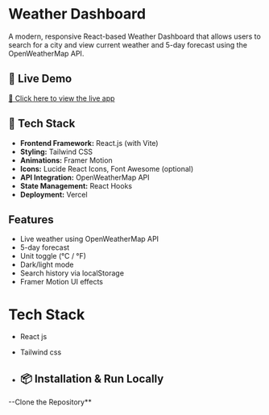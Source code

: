 
# Weather Dashboard
A modern, responsive React-based Weather Dashboard that allows users to search for a city and view current weather and 5-day forecast using the OpenWeatherMap API.

## 🚀 Live Demo

[🔗 Click here to view the live app](https://weather-app-react-ankita.vercel.app/)

## 📌 Tech Stack

- **Frontend Framework:** React.js (with Vite)
- **Styling:** Tailwind CSS
- **Animations:** Framer Motion
- **Icons:** Lucide React Icons, Font Awesome (optional)
- **API Integration:** OpenWeatherMap API
- **State Management:** React Hooks
- **Deployment:** Vercel

## Features
- Live weather using OpenWeatherMap API
- 5-day forecast
- Unit toggle (°C / °F)
- Dark/light mode
- Search history via localStorage
- Framer Motion UI effects

# Tech Stack 
- React js 
- Tailwind css

- ## 📦 Installation & Run Locally

--Clone the Repository**
   
